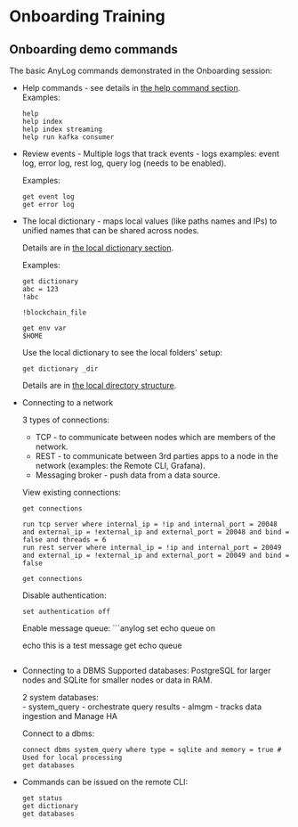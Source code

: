 # Onboarding Training

## Onboarding demo commands

The basic AnyLog commands demonstrated in the Onboarding session:

* Help commands - see details in [the help command section](#getting%20started.md#the-help-command).  
    Examples:
    ```anylog 
    help
    help index
    help index streaming
    help run kafka consumer
    ``` 

* Review events - 
    Multiple logs that track events - logs examples: event log, error log, rest log, query log (needs to be enabled).
  
     Examples:
    ```anylog 
    get event log
    get error log
    ```   
  
* The local dictionary - maps local values (like paths names and IPs) to unified names that can be shared across nodes.
  
    Details are in [the local dictionary section](#dictionary.md#the-local-dictionary).

     Examples:
    ```anylog 
    get dictionary
    abc = 123
    !abc

    !blockchain_file

    get env var
    $HOME
    ```   
  
    Use the local dictionary to see the local folders' setup:
    
    ```anylog 
    get dictionary _dir
    ```   
    Details are in [the local directory structure](#getting%20started.md#local-directory-structure).
  
* Connecting to a network
    
    3 types of connections:
    - TCP - to communicate between nodes which are members of the network.
    - REST - to communicate between 3rd parties apps to a node in the network (examples: the Remote CLI, Grafana).
    - Messaging broker - push data from a data source.
    
    View existing connections:
     ```anylog 
    get connections
  
    run tcp server where internal_ip = !ip and internal_port = 20048 and external_ip = !external_ip and external_port = 20048 and bind = false and threads = 6
    run rest server where internal_ip = !ip and internal_port = 20049 and external_ip = !external_ip and external_port = 20049 and bind = false

    get connections
    ```   
  
    Disable authentication:
    ```anylog 
    set authentication off
    ```   

    Enable message queue:
      ```anylog 
    set echo queue on
  
    echo this is a test message
    get echo queue
    ```  
  
* Connecting to a DBMS
    Supported databases: PostgreSQL for larger nodes and SQLite for smaller nodes or data in RAM.

    2 system databases:    
        - system_query - orchestrate query results
        - almgm - tracks data ingestion and Manage HA
  
    Connect to a dbms:
    ```anylog 
    connect dbms system_query where type = sqlite and memory = true # Used for local processing
    get databases
    ```   

* Commands can be issued on the remote CLI:

    ```anylog 
    get status
    get dictionary
    get databases
    ```   
